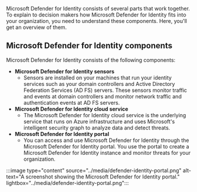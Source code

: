 Microsoft Defender for Identity consists of several parts that work together. To explain to decision makers how Microsoft Defender for Identity fits into your organization, you need to understand these components. Here, you'll get an overview of them.

## Microsoft Defender for Identity components

Microsoft Defender for Identity consists of the following components:

- **Microsoft Defender for Identity sensors**
  - Sensors are installed on your machines that run your identity services such as your domain controllers and Active Directory Federation Services (AD FS) servers. These sensors monitor traffic and events at domain controllers and monitor network traffic and authentication events at AD FS servers.
- **Microsoft Defender for Identity cloud service**
  - The Microsoft Defender for Identity cloud service is the underlying service that runs on Azure infrastructure and uses Microsoft's intelligent security graph to analyze data and detect threats.
- **Microsoft Defender for Identity portal**
  - You can access and use Microsoft Defender for Identity through the Microsoft Defender for Identity portal. You use the portal to create a Microsoft Defender for Identity instance and monitor threats for your organization.

:::image type="content" source="../media/defender-identity-portal.png" alt-text="A screenshot showing the Microsoft Defender for Identity portal." lightbox="../media/defender-identity-portal.png":::
